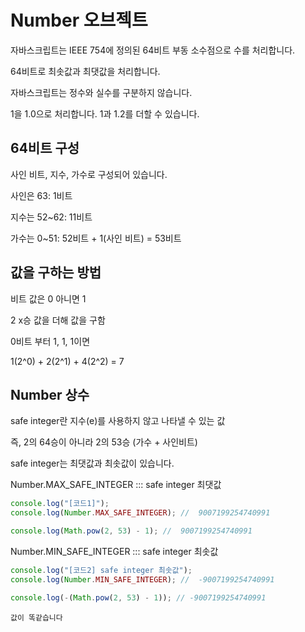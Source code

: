 # Number 오브젝트

자바스크립트는 IEEE 754에 정의된 64비트 부동 소수점으로 수를 처리합니다.

64비트로 최솟값과 최댓값을 처리합니다.

자바스크립트는 정수와 실수를 구분하지 않습니다.

1을 1.0으로 처리합니다. 1과 1.2를 더할 수 있습니다.

## 64비트 구성

사인 비트, 지수, 가수로 구성되어 있습니다.

사인은 63: 1비트

지수는 52~62: 11비트

가수는 0~51: 52비트 + 1(사인 비트) = 53비트

## 값을 구하는 방법

비트 값은 0 아니면 1

2 x승 값을 더해 값을 구함

0비트 부터 1, 1, 1이면

1(2^0) + 2(2^1) + 4(2^2) = 7

## Number 상수

safe integer란 지수(e)를 사용하지 않고 나타낼 수 있는 값

즉, 2의 64승이 아니라 2의 53승 (가수 + 사인비트)

safe integer는 최댓값과 최솟값이 있습니다.

Number.MAX_SAFE_INTEGER ::: safe integer 최댓값

```js
console.log("[코드1]");
console.log(Number.MAX_SAFE_INTEGER); //  9007199254740991

console.log(Math.pow(2, 53) - 1); //  9007199254740991
```

Number.MIN_SAFE_INTEGER ::: safe integer 최솟값

```js
console.log("[코드2] safe integer 최솟값");
console.log(Number.MIN_SAFE_INTEGER); //  -9007199254740991

console.log(-(Math.pow(2, 53) - 1)); // -9007199254740991
```

    값이 똑같습니다

